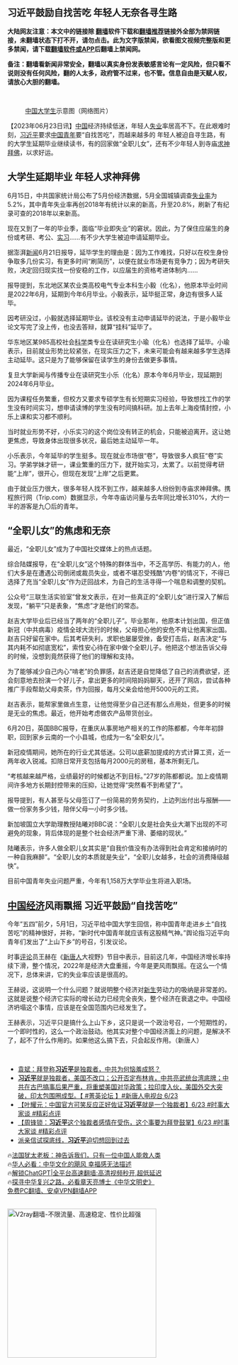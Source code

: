  <!-- 面包屑导航 --> <h2>习近平鼓励自找苦吃 年轻人无奈各寻生路</h2> <p class="notice"><b>大陆网友注意：本文中的链接除 <a href="https://github.com/bannedbook/fanqiang" >翻墙</a>软件下载和<a href="https://github.com/killgcd/justmysocks/blob/master/README.md">翻墙推荐</a>链接外全部为禁网链接，未翻墙状态下打不开，请勿点击。此为文字版禁闻，欲看图文视频完整版和更多禁闻，请下载<a href="https://github.com/bannedbook/fanqiang">翻墙软件或APP</a>后翻墙上禁闻网。</p><p>备注：翻墙看新闻非常安全，翻墙以真实身份发表敏感言论有一定风险，但只看不说则没有任何风险，翻的人太多，政府管不过来，也不管。信息自由是天赋人权，请放心大胆的翻墙。</b></p>  <div class="entry"> <br /> <figure><a href="https://i0.wp.com/upload-images-bucket-v64rleca837do.s3.eu-west-1.amazonaws.com/wp-content/uploads/2021/03/12023201/1539271294753qo93n94865.jpeg?fit=640%2C435&#038;ssl=1" data-caption="中国大学生示意图（网络图片）"></a><figcaption class="wp-caption-text"><a href="https://www.bannedbook.org/bnews/tag/%E4%B8%AD%E5%9B%BD/" class="st_tag internal_tag" rel="tag" title="标签 中国 下的日志">中国</a><a href="https://www.bannedbook.org/bnews/tag/%e5%a4%a7%e5%ad%a6%e7%94%9f/" class="st_tag internal_tag" rel="tag" title="标签 大学生 下的日志">大学生</a>示意图（网络图片）</figcaption></figure> <p>                     <a href="https://ganjing.com"></a>  </p> <p>【2023年06月23日讯】<span class='wp_keywordlink_affiliate'><a href="https://www.bannedbook.org/" title="中国" target="_blank">中国</a></span>经济持续低迷，年轻人<a href="https://www.bannedbook.org/bnews/tag/%E5%A4%B1%E4%B8%9A/" class="st_tag internal_tag" rel="tag" title="标签 失业 下的日志">失业</a>率居高不下。在此艰难时刻，<a href="https://www.bannedbook.org/bnews/tag/%e4%b9%a0%e8%bf%91%e5%b9%b3/" class="st_tag internal_tag" rel="tag" title="标签 习近平 下的日志">习近平</a>要求<a href="https://www.bannedbook.org/bnews/tag/%E4%B8%AD%E5%9B%BD%E9%9D%92%E5%B9%B4/" class="st_tag internal_tag" rel="tag" title="标签 中国青年 下的日志">中国青年</a>要“自找苦吃”，而越来越多的 年轻人被迫自寻生路，有的大学生延期毕业继续读书，有的回家做“全职儿女”，还有不少年轻人到寺庙<a href="https://www.bannedbook.org/bnews/tag/%e6%b1%82%e7%a5%9e%e6%8b%9c%e4%bd%9b/" class="st_tag internal_tag" rel="tag" title="标签 求神拜佛 下的日志">求神拜佛</a>，以求好运。</p> <h2><strong>大学生延期毕业 年轻人求神拜佛</strong></h2> <p>6月15日，中共国家统计局公布了5月份经济数据，5月全国城镇调查<a href="https://www.bannedbook.org/bnews/tag/%E5%A4%B1%E4%B8%9A%E7%8E%87/" class="st_tag internal_tag" rel="tag" title="标签 失业率 下的日志">失业率</a>为5.2%，其中青年失业率再创2018年有统计以来的新高，升至20.8%，刷新了有纪录可查的2018年以来新高。</p> <p>现在又到了一年的毕业季，面临“毕业即失业”的窘状。因此，为了保住应届生的身份或考研、考公、<a href="https://www.bannedbook.org/bnews/tag/%E5%AE%9E%E4%B9%A0/" class="st_tag internal_tag" rel="tag" title="标签 实习 下的日志">实习</a>……有不少大学生被迫申请延期毕业。</p> <p>据澎湃<span class='wp_keywordlink_affiliate'><a href="https://www.bannedbook.org/" title="新闻">新闻</a></span>6月21日报导，延毕学生的理由是：因为工作难找，只好以在校生身份争取多几份实习，有更多时间“刷简历”，以便在就业市场更有竞争力；因为考研失败，决定回归现实找一份安稳的工作，以应届生的资格考进体制内……</p> <p>报导提到，东北地区某农业类高校电气专业本科生小毅（化名），他原本毕业时间是2022年6月，延期到今年6月毕业。小毅表示，延毕挺正常，身边有很多人延毕。</p> <p>因考研没过，小毅就选择延期毕业。该校没有主动申请延毕的说法，于是小毅毕业论文写完了没上传，也没去答辩，就算“挂科”延毕了。</p> <p>华东地区某985高校社会<span class='wp_keywordlink'><a href="https://www.bannedbook.org/forum11/topic309.html" title="禁片：“科学”的棍子" target="_blank">科学</a></span>类专业在读研究生小瑜（化名）也选择了延毕。小瑜表示，目前就业形势比较紧张，在现实压力之下，未来可能会有越来越多学生选择主动延毕。这只是为了能够保留在读学生的身份去做更多事情。</p> <p>复旦大学新闻与传播专业在读研究生小乐（化名）原本今年6月毕业，现延期到2024年6月毕业。</p> <p>因为课程任务繁重，但校方又要求专硕学生有长短期实习经验，导致想找工作的学生没有时间实习，想申请读博的学生没有时间搞科研。加上去年上海疫情封控，小乐上课和实习都不顺利。</p> <p>当时就业形势不好，小乐实习的这个岗位没有转正的机会，只能被迫离开。这让她更焦虑，导致身体出现很多状况，最后她主动延毕一年。</p> <p>小乐表示，今年延毕的学生挺多。现在就业市场很“卷”，导致很多人疯狂“卷”实习。学弟学妹才研一，课业繁重的压力下，就开始实习，太累了。以前觉得考研能“上岸”，很开心，但现在发现“上岸”之后更累。</p> <p>由于就业压力很大，很多年轻人找不到工作，越来越多人纷纷到寺庙求神拜佛。携程旅行网（Trip.com）数据显示，今年寺庙访问量与去年同比增长310%，大约一半的游客是九〇后的青年。</p> <h2><strong>“全职儿女”的焦虑和无奈</strong></h2> <p>最近，“全职儿女”成为了中国社交媒体上的热点话题。</p> <p>综合陆媒报导，在“全职儿女”这个特殊的群体当中，不乏高学历、有能力的人，他们大多是在遭遇公司倒闭或裁员失业，或者不堪忍受残酷“内卷”的情况下，不得已选择了充当“全职儿女”作为迂回战术，为自己的生活寻得一个喘息和调整的契机。</p> <p>公众号“三联生活实验室”曾发文表示，在对一些真正的“全职儿女”进行深入了解后发现，“躺平”只是表象，“焦虑”才是他们的常态。</p>  <p>赵吉大学毕业后已经当了两年的“全职儿子”。毕业那年，他原本计划出国，但正值新冠（中共病毒）疫情全球大流行的时候，父母担心他的安危不肯让他离家出国。赵吉只好留在家中。后其考研失利，求职也屡屡受挫，备受打击后，赵吉决定“与其内耗不如彻底宽松”，索性安心待在家中做个全职儿子。他把这个想法告诉父母的时候，没想到竟然获得了他们的理解和支持。</p> <p>为了能够减少自己内心“啃老”的负罪感，赵吉还是自觉降低了自己的消费欲望，还会刻意地去扮演一个好儿子，拿出更多的时间陪妈妈聊天，还开了网店，尝试各种推广手段帮助父母卖茶，作为回报，每月父亲会给他开5000元的工资。</p> <p>赵吉表示，能帮家里做点生意，让他觉得至少自己还有那么点用处，但更多的时候是无业的焦虑。最近，他开始考虑做农产品带货创业。</p> <p>6月20日，英国BBC报导，在重庆从事房地产相关的工作的陈都都，今年年初辞职，回到家乡云南的一个小县城，也成为一名“全职女儿”。</p> <p>新冠疫情期间，她所在的行业尤其低迷。公司以底薪加提成的方式计算工资，近一两年收入锐减。扣除日常开支包括每月2000元的房租，基本所剩无几。</p> <p>“考核越来越严格，业绩最好的时候都达不到目标。”27岁的陈都都说。加上疫情期间许多地方长期封控带来的压抑，让她觉得“突然看不到希望了”。</p> <p>报导提到，有人甚至与父母签订了一份简易的劳务契约，上边列出付出与报酬——做一份家务多少钱，陪伴父母一小时多少钱。</p> <p>新加坡国立大学助理教授陆曦对BBC说：“全职儿女是社会失业大潮下出现的不可避免的现象，背后体现的是整个社会经济严重下滑、萎缩的现状。”</p>  <p>陆曦表示，许多人做全职儿女其实是“自我价值没有办法得到社会肯定和接纳时的一种自我麻醉”。“全职儿女的本质就是失业”，“全职儿女越多，社会的消费降级越快”。</p> <p>目前中国青年失业问题严重，今年有1,158万大学毕业生将进入职场。</p> <h2><strong><a href="https://www.bannedbook.org/bnews/tag/%e4%b8%ad%e5%9b%bd%e7%bb%8f%e6%b5%8e/" class="st_tag internal_tag" rel="tag" title="标签 中国经济 下的日志">中国经济</a>风雨飘摇 习近平鼓励“自找苦吃”</strong></h2> <p>今年“五四”前夕，5月1日，习近平给中国大学生回信，称中国青年走进乡土“自找苦吃”的精神很好，并称，“新时代中国青年就应该有这股精气神。”舆论指习近平向青年们发出了“上山下乡”的号召，引发议论。</p> <p>时事<span class='wp_keywordlink_affiliate'><a href="https://www.bannedbook.org/bnews/comments/" title="新闻评论" target="_blank">评论</a></span>员王赫在《<span class='wp_keywordlink_affiliate'><a href="https://www.ntdtv.com/" title="新唐人">新唐人</a></span>大视野》节目中表示，目前这几年，中国经济增长率持续下滑，整个情况，2022年是经济大盘重摇，今年是更风雨飘摇。在这么一个情况下，总体来讲，它的失业率应该是很高的。</p> <p>王赫说，这说明一个什么问题？就说明整个经济对<span class='wp_keywordlink'><a href="https://www.bannedbook.org/forum2/topic1642.html" title="正见网《新生》" target="_blank">新生</a></span>劳动力的吸纳是非常差的。这就是说整个经济它实际的增长动力已经完全丧失，整个经济在衰退之中。中国经济坍塌这个事情，应该是在全国范围内已经发生了。</p> <p>王赫表示，习近平只是搞什么上山下乡，这只是说一个政治号召，一个短期性的，一个即时性的，这么一个政治鼓动。他其实对整个中国经济面上的问题，是解决不了，起不了什么作用的。如果他这么搞下去，只会起反作用。（新唐人）</p> <p>&nbsp;</p> <!--<div id="taboola-mid-1"></div>--><ul class='op-related-articles' title='相关阅读'> <li><a href='https://www.bannedbook.org/bnews/comments/20230624/1900074.html' target='_blank'>袁斌：拜登称<b>习近平</b>是独裁者，中共为何恼羞成怒？</a></li> <li><a href='https://www.bannedbook.org/bnews/bannedvideo/20230624/1900069.html' target='_blank'><b>习近平</b>就是独裁者，美国不改口；公开否定布林肯，中共亮武统台湾底牌；中共在古巴搞事后果严重，将重塑美国对华政策；拉印度入伙，美国外交大突破，印太包围圈成型。【 #菁英论坛 】#新唐人电视台 6/23</a></li> <li><a href='https://www.bannedbook.org/bnews/bannedvideo/20230624/1900063.html' target='_blank'>【叶耀元：中国官方可笑反应正好佐证<b>习近平</b>就是一个独裁者】6/23 #时事大家谈 #精彩点评</a></li> <li><a href='https://www.bannedbook.org/bnews/bannedvideo/20230624/1900062.html' target='_blank'>【周锋锁：<b>习近平</b>这个独裁者感情在受伤，这个事要为拜登鼓掌】6/23 #时事大家谈 #精彩点评</a></li> <li><a href='https://www.bannedbook.org/bnews/topimagenews/20230624/1900040.html' target='_blank'>派亲信试探底线，<b>习近平</b>迫切想回到过去</a></li> </ul> <p class="texttj"> 🔥<a href="https://www.bannedbook.org/bnews/ssgc/20230219/1850782.html" target="_blank">法国犹太老板：神告诉我们，只有一位中国人能救人类</a><br/> 🔥<a href="https://www.bannedbook.org/bnews/comments/20220220/1694796.html" target="_blank">华人必看：中华文化的飓风 幸福感无法描述</a><br/> 🔥<a href="https://github.com/bannedbook/fanqiang/wiki/V2ray%E6%9C%BA%E5%9C%BA" target="_blank">解锁ChatGPT|全平台高速翻墙:高清视频秒开,超低延迟</a><br/> 🔥<a href="https://www.bannedbook.org/bnews/comments/20220808/1768773.html" target="_blank">探寻中华复兴之路，必看章天亮博士《中华文明史》</a><br/> <a href="https://github.com/bannedbook/fanqiang/wiki/%E7%A6%81%E9%97%BB%E7%BD%91%E5%AE%89%E5%8D%93%E7%BF%BB%E5%A2%99%E6%96%B0%E9%97%BBAPP" target="_blank">免费PC翻墙、安卓VPN翻墙APP</a><br/> </p> <p><br/><a href="https://github.com/bannedbook/fanqiang/wiki/V2ray%E6%9C%BA%E5%9C%BA"><img src="https://raw.githubusercontent.com/bannedbook/fanqiang/master/v2ss/images/v2free.jpg" width="336" alt="V2ray翻墙-不限流量、高速稳定、性价比超强"></a><br/></p><a name='sharetosocial'></a> <div style="margin-bottom:5px;padding-bottom:5px;clear:both"> <div id="archive-pix-1" class="banner-ads"> <!-- AuctionX Display platform tag START --> <div id="27602x728x90x621x_ADSLOT1" clicktrack="%%CLICK_URL_ESC%%"></div>  <!-- AuctionX Display platform tag END --> </div> <div id="archive-pix-2" class="banner-ads"> <!-- AuctionX Display platform tag START --> <div id="27556x300x250x621x_ADSLOT1" clicktrack="%%CLICK_URL_ESC%%" style="margin:0 auto;text-align:center"></div>  <!-- AuctionX Display platform tag END --> </div> </div>  <div id="archive-pix-1" class="banner-ads"> <!-- AuctionX Display platform tag START --> <div id="27603x728x90x621x_ADSLOT1" clicktrack="%%CLICK_URL_ESC%%"></div>  <!-- AuctionX Display platform tag END --> </div> </div><!--END ENTRY--> 